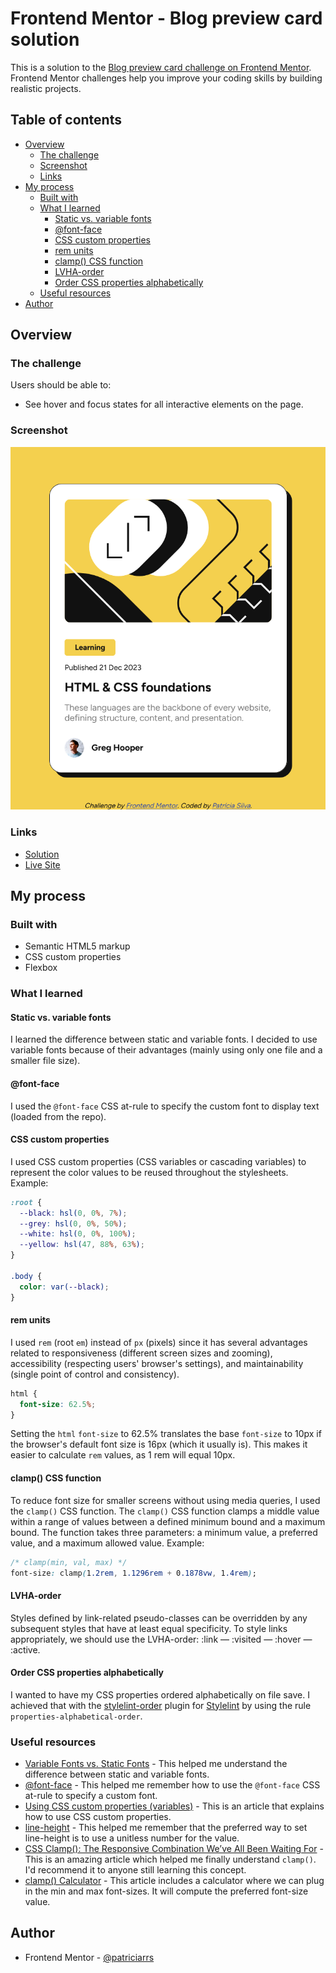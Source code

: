 # Frontend Mentor - Blog preview card solution

This is a solution to the [Blog preview card challenge on Frontend Mentor](https://www.frontendmentor.io/challenges/blog-preview-card-ckPaj01IcS). Frontend Mentor challenges help you improve your coding skills by building realistic projects.

## Table of contents

- [Overview](#overview)
  - [The challenge](#the-challenge)
  - [Screenshot](#screenshot)
  - [Links](#links)
- [My process](#my-process)
  - [Built with](#built-with)
  - [What I learned](#what-i-learned)
    - [Static vs. variable fonts](#static-vs-variable-fonts)
    - [@font-face](#font-face)
    - [CSS custom properties](#css-custom-properties)
    - [rem units](#rem-units)
    - [clamp() CSS function](#clamp-css-function)
    - [LVHA-order](#lvha-order)
    - [Order CSS properties alphabetically](#order-css-properties-alphabetically)
  - [Useful resources](#useful-resources)
- [Author](#author)

## Overview

### The challenge

Users should be able to:

- See hover and focus states for all interactive elements on the page.

### Screenshot

![Screenshot](./screenshot.png)

### Links

- [Solution](https://github.com/patriciarrs/Frontend-Mentor-Blog-Preview-Card)
- [Live Site](https://patriciarrs.github.io/Frontend-Mentor-Blog-Preview-Card/)

## My process

### Built with

- Semantic HTML5 markup
- CSS custom properties
- Flexbox

### What I learned

#### Static vs. variable fonts

I learned the difference between static and variable fonts.
I decided to use variable fonts because of their advantages (mainly using only one file and a smaller file size).

#### @font-face

I used the `@font-face` CSS at-rule to specify the custom font to display text (loaded from the repo).

#### CSS custom properties

I used CSS custom properties (CSS variables or cascading variables) to represent the color values to be reused throughout the stylesheets.
Example:

```css
:root {
  --black: hsl(0, 0%, 7%);
  --grey: hsl(0, 0%, 50%);
  --white: hsl(0, 0%, 100%);
  --yellow: hsl(47, 88%, 63%);
}

.body {
  color: var(--black);
}
```

#### rem units

I used `rem` (root `em`) instead of `px` (pixels) since it has several advantages related to responsiveness (different screen sizes and zooming), accessibility (respecting users' browser's settings), and maintainability (single point of control and consistency).

```css
html {
  font-size: 62.5%;
}
```

Setting the `html` `font-size` to 62.5% translates the base `font-size` to 10px if the browser's default font size is 16px (which it usually is). This makes it easier to calculate `rem` values, as 1 rem will equal 10px.

#### clamp() CSS function

To reduce font size for smaller screens without using media queries, I used the `clamp()` CSS function.
The `clamp()` CSS function clamps a middle value within a range of values between a defined minimum bound and a maximum bound.
The function takes three parameters: a minimum value, a preferred value, and a maximum allowed value.
Example:

```css
/* clamp(min, val, max) */
font-size: clamp(1.2rem, 1.1296rem + 0.1878vw, 1.4rem);
```

#### LVHA-order

Styles defined by link-related pseudo-classes can be overridden by any subsequent styles that have at least equal specificity.
To style links appropriately, we should use the LVHA-order: :link — :visited — :hover — :active.

#### Order CSS properties alphabetically

I wanted to have my CSS properties ordered alphabetically on file save.
I achieved that with the [stylelint-order](https://github.com/hudochenkov/stylelint-order) plugin for [Stylelint](https://stylelint.io/) by using the rule `properties-alphabetical-order`.

### Useful resources

- [Variable Fonts vs. Static Fonts](https://www.monotype.com/resources/expertise/variable-fonts-101) - This helped me understand the difference between static and variable fonts.
- [@font-face](https://developer.mozilla.org/en-US/docs/Web/CSS/@font-face) - This helped me remember how to use the `@font-face` CSS at-rule to specify a custom font.
- [Using CSS custom properties (variables)](https://developer.mozilla.org/en-US/docs/Web/CSS/Using_CSS_custom_properties) - This is an article that explains how to use CSS custom properties.
- [line-height](https://developer.mozilla.org/en-US/docs/Web/CSS/line-height) - This helped me remember that the preferred way to set line-height is to use a unitless number for the value.
- [CSS Clamp(): The Responsive Combination We’ve All Been Waiting For](https://blog.bitsrc.io/css-clamp-the-responsive-combination-weve-all-been-waiting-for-f1ce1981ea6e) - This is an amazing article which helped me finally understand `clamp()`. I'd recommend it to anyone still learning this concept.
- [clamp() Calculator](https://chrisburnell.com/clamp-calculator/?font-size-root=10&size-min=14&size-max=16&viewport-min=320&viewport-max=1280&viewport-units=vw) - This article includes a calculator where we can plug in the min and max font-sizes. It will compute the preferred font-size value.

## Author

- Frontend Mentor - [@patriciarrs](https://www.frontendmentor.io/profile/patriciarrs)
